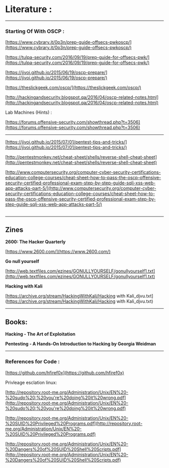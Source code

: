 # Literature :

---

### **Starting Of With OSCP :**

[https://www.cybrary.it/0p3n/prep-guide-offsecs-pwkoscp/](https://www.cybrary.it/0p3n/prep-guide-offsecs-pwkoscp/)

[https://tulpa-security.com/2016/09/19/prep-guide-for-offsecs-pwk/](https://tulpa-security.com/2016/09/19/prep-guide-for-offsecs-pwk/)

[https://jivoi.github.io/2015/06/19/oscp-prepare/](https://jivoi.github.io/2015/06/19/oscp-prepare/)

[https://theslickgeek.com/oscp/](https://theslickgeek.com/oscp/)

[http://hackingandsecurity.blogspot.qa/2016/04/oscp-related-notes.html](http://hackingandsecurity.blogspot.qa/2016/04/oscp-related-notes.html)

Lab Machines \(Hints\) :

[https://forums.offensive-security.com/showthread.php?t=3506](https://forums.offensive-security.com/showthread.php?t=3506)

---

[https://jivoi.github.io/2015/07/01/pentest-tips-and-tricks/](https://jivoi.github.io/2015/07/01/pentest-tips-and-tricks/)

[http://pentestmonkey.net/cheat-sheet/shells/reverse-shell-cheat-sheet](http://pentestmonkey.net/cheat-sheet/shells/reverse-shell-cheat-sheet)

[http://www.computersecurity.org/computer-cyber-security-certifications-education-college-courses/cheat-sheet-how-to-pass-the-oscp-offensive-security-certified-professional-exam-step-by-step-guide-sqli-xss-web-app-attacks-part-5/](http://www.computersecurity.org/computer-cyber-security-certifications-education-college-courses/cheat-sheet-how-to-pass-the-oscp-offensive-security-certified-professional-exam-step-by-step-guide-sqli-xss-web-app-attacks-part-5/)

## 

---

## Zines

**2600: The Hacker Quarterly**

[https://www.2600.com/](https://www.2600.com/)

**Go null yourself**

[http://web.textfiles.com/ezines/GONULLYOURSELF/gonullyourself1.txt](http://web.textfiles.com/ezines/GONULLYOURSELF/gonullyourself1.txt)

**Hacking with Kali**

[https://archive.org/stream/HackingWithKali/Hacking with Kali\_djvu.txt](https://archive.org/stream/HackingWithKali/Hacking with Kali_djvu.txt)

---

## Books:

**Hacking - The Art of Exploitation**

**Pentesting - A Hands-On Introduction to Hacking by Georgia Weidman**

---

### References for Code :

[https://github.com/hfiref0x](https://github.com/hfiref0x)



Privleage esclation linux:



[http://repository.root-me.org/Administration/Unix/EN%20-%20sudo%20:%20you're%20doing%20it%20wrong.pdf](http://repository.root-me.org/Administration/Unix/EN%20-%20sudo%20:%20you're%20doing%20it%20wrong.pdf)

[http://repository.root-me.org/Administration/Unix/EN%20-%20SUID%20Privileged%20Programs.pdf](http://repository.root-me.org/Administration/Unix/EN%20-%20SUID%20Privileged%20Programs.pdf)

[http://repository.root-me.org/Administration/Unix/EN%20-%20Dangers%20of%20SUID%20Shell%20Scripts.pdf](http://repository.root-me.org/Administration/Unix/EN%20-%20Dangers%20of%20SUID%20Shell%20Scripts.pdf)



